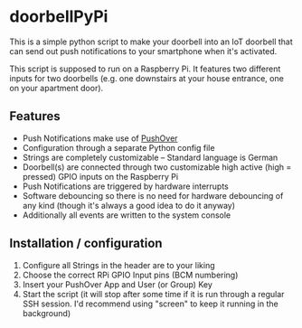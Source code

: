 # doorbellPyPi
This is a simple python script to make your doorbell into an IoT doorbell that can send out push notifications to your smartphone when it's activated.

This script is supposed to run on a Raspberry Pi. It features two different inputs for two doorbells (e.g. one downstairs at your house entrance, one on your apartment door).

## Features
* Push Notifications make use of [PushOver](https://pushover.net/)
* Configuration through a separate Python config file
* Strings are completely customizable – Standard language is German
* Doorbell(s) are connected through two customizable high active (high = pressed) GPIO inputs on the Raspberry Pi
* Push Notifications are triggered by hardware interrupts
* Software debouncing so there is no need for hardware debouncing of any kind (though it's always a good idea to do it anyway)
* Additionally all events are written to the system console

## Installation / configuration

1. Configure all Strings in the header are to your liking
2. Choose the correct RPi GPIO Input pins (BCM numbering)
3. Insert your PushOver App and User (or Group) Key
4. Start the script (it will stop after some time if it is run through a regular SSH session. I'd recommend using "screen" to keep it running in the background)
